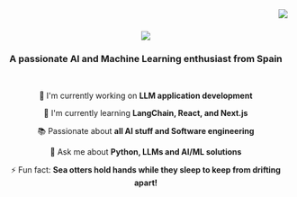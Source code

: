 <img align="right" src="https://img.shields.io/badge/Visitors-10k-purple" />

<h1 align="center">
    <img src="https://readme-typing-svg.herokuapp.com/?font=Pacifico&size=35&center=true&vCenter=true&width=500&height=70&duration=4000&color=9E1CAE&lines=Hello!+🤗;+I'm+Tovi!+🦦;" />
</h1>

<h3 align="center">A passionate AI and Machine Learning enthusiast from Spain</h3>

<br/>

<div align="center">
 
 🔭 I'm currently working on **LLM application development**
 
 🌱 I'm currently learning **LangChain, React, and Next.js**

 📚 Passionate about **all AI stuff and Software engineering**

 💬 Ask me about **Python, LLMs and AI/ML solutions**

 ⚡ Fun fact: **Sea otters hold hands while they sleep to keep from drifting apart!** 
 
 </div>
